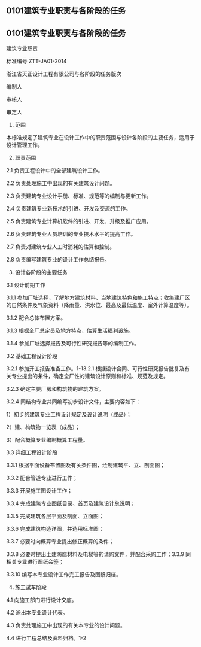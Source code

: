 ## 0101建筑专业职责与各阶段的任务

## 0101建筑专业职责与各阶段的任务

建筑专业职责

标准编号 ZTT-JA01-2014

浙江省天正设计工程有限公司与各阶段的任务版次

编制人

审核人

审定人

1. 范围

本标准规定了建筑专业在设计工作中的职责范围与设计各阶段的主要任务，适用于设计管理工作。

2. 职责范围

2.1 负责工程设计中的全部建筑设计工作。

2.2 负责处理施工中出现的有关建筑设计问题。

2.3 负责建筑专业设计手册、标准、规范等的编制与更新工作。

2.4 负责建筑专业新技术的引进、开发及交流的工作。

2.5 负责建筑专业计算机软件的引进、开发、升级及推广应用。

2.6 负责建筑专业人员培训的专业技术水平的提高工作。

2.7 负责对建筑专业人工时消耗的估算和控制。

2.8 负责编写建筑专业的设计工作总结报告。

3. 设计各阶段的主要任务

3.1 设计前期工作

3.1.1 参加厂址选择，了解地方建筑材料、当地建筑特色和施工特点；收集建厂区的自然条件及气象资料（降雨量、洪水位、最高及最低温度、室外计算温度等）。

3.1.2 配合总体布置方案。

3.1.3 根据全厂总定员及地方特点，估算生活福利设施。

3.1.4 参加厂址选择报告及可行性研究报告等的编制工作。

3.2 基础工程设计阶段

3.2.1 参加开工报告准备工作。1-13.2.1 根据设计合同、可行性研究报告批复及有关专业提出的条件，确定全厂性的建筑设计原则和标准、规范及规定。

3.2.3 确定主要厂房和构筑物的建筑方案。

3.2.4 同结构专业共同编写初步设计文件，主要内容如下：

1）初步的建筑专业工程设计规定及设计说明（成品）；

2）建、构筑物一览表（成品）；

3）配合概算专业编制概算工程量。

3.3 详细工程设计阶段

3.3.1 根据平面设备布置图及有关条件图，绘制建筑平、立、剖面图；

3.3.2 配合管道专业进行工作；

3.3.3 开展施工图设计工作；

3.3.4 完成建筑专业图纸目录、首页及建筑设计总说明；

3.3.5 完成建筑各层平面及剖面、立面图；

3.3.6 完成建筑构造详图，并选用标准图；

3.3.7 必要时向概算专业提出修正概算的条件；

3.3.8 必要时提出土建防腐材料及电梯等的请购文件，并配合采购工作；3.3.9 同相关专业进行图纸会签；

3.3.10 编写本专业设计工作完工报告及图纸归档。

4. 施工试车阶段

4.1 向施工部门进行设计交底。

4.2 派出本专业设计代表。

4.3 负责处理施工中出现的有关本专业的设计问题。

4.4 进行工程总结及资料归档。1-2 